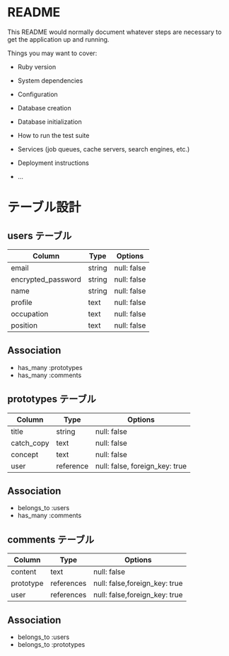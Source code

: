 # README

This README would normally document whatever steps are necessary to get the
application up and running.

Things you may want to cover:

* Ruby version

* System dependencies

* Configuration

* Database creation

* Database initialization

* How to run the test suite

* Services (job queues, cache servers, search engines, etc.)

* Deployment instructions

* ...

# テーブル設計

## users テーブル

| Column             | Type   | Options     |
| ------------------ | ------ | ----------- |
| email              | string | null: false |
| encrypted_password | string | null: false |
| name               | string | null: false |
| profile            | text   | null: false |
| occupation         | text   | null: false |
| position           | text   | null: false |

## Association
- has_many :prototypes
- has_many :comments


## prototypes テーブル

| Column      | Type      | Options                        |
| ------      | ------    | ------------------------------ |
| title       | string    | null: false                    |
| catch_copy  | text      | null: false                    |
| concept     | text      | null: false                    |
| user        | reference | null: false, foreign_key: true |

## Association
- belongs_to :users
- has_many :comments

## comments テーブル

| Column             | Type       | Options                       |
| ------------------ | ---------- | ------------------------------|
| content            | text       | null: false                   |
| prototype          | references | null: false,foreign_key: true |
| user               | references | null: false,foreign_key: true |

## Association
- belongs_to :users
- belongs_to :prototypes